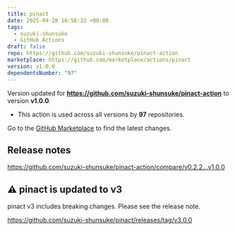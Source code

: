 ```yaml
---
title: pinact
date: 2025-04-28 16:58:22 +00:00
tags:
  - suzuki-shunsuke
  - GitHub Actions
draft: false
repo: https://github.com/suzuki-shunsuke/pinact-action
marketplace: https://github.com/marketplace/actions/pinact
version: v1.0.0
dependentsNumber: "97"
---
```



Version updated for **https://github.com/suzuki-shunsuke/pinact-action** to version **v1.0.0**.
- This action is used across all versions by **97** repositories.

Go to the [GitHub Marketplace](https://github.com/marketplace/actions/pinact) to find the latest changes.

## Release notes

https://github.com/suzuki-shunsuke/pinact-action/compare/v0.2.2...v1.0.0

## ⚠️ pinact is updated to v3

pinact v3 includes breaking changes.
Please see the release note.

https://github.com/suzuki-shunsuke/pinact/releases/tag/v3.0.0
